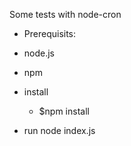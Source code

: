 Some tests with node-cron

- Prerequisits:
 - node.js 
 - npm


- install
  - $npm install

- run 
  node index.js



